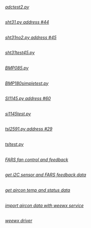 ###### [adctest2.py](http://bit.ly/2F3H8c7) #
###### [sht31.py address #44](http://bit.ly/2HQSqDt) #
###### [sht31no2.py address #45](http://bit.ly/2HQarlj) #
###### [sht31test45.py](http://bit.ly/2HPAgll) #
###### [BMP085.py](http://bit.ly/2HR7Ffr) #
###### [BMP180simpletest.py](http://bit.ly/2HVXVAZ) #
###### [SI1145.py address #60](http://bit.ly/2HRtJ9R) #
###### [si1145test.py](http://bit.ly/2HTvSli) #
###### [tsl2591.py address #29](http://bit.ly/2HQegqL) #
###### [tsltest.py](http://bit.ly/2HSwBDF) #
###### [FARS fan control and feedback](http://bit.ly/2HPx2yi) #
###### [get i2C sensor and FARS feedback data](http://bit.ly/2HighLe) #
###### [get aircon temp and status data](http://bit.ly/2HRGiSI) #
###### [import aircon data with weewx service](http://bit.ly/2HP9YQk) #
###### [weewx driver](https://goo.gl/Cmtuo9) #